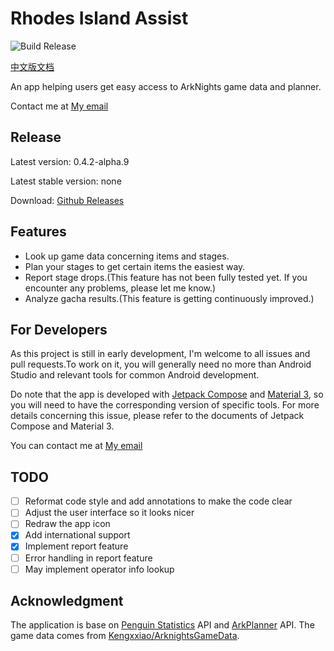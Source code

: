 # Rhodes Island Assist

![Build Release](https://github.com/KevinT3Hu/RhodesIslandAssist/actions/workflows/main.yml/badge.svg)

[中文版文档](https://github.com/KevinT3Hu/RhodesIslandAssist/blob/main/README_zh_cn.md)

An app helping users get easy access to ArkNights game data and planner.

Contact me at [My email](mailto:kevint3hu@outlook.com)

## Release

Latest version: 0.4.2-alpha.9

Latest stable version: none

Download: [Github Releases](https://github.com/KevinT3Hu/RhodesIslandAssist/releases)

## Features

- Look up game data concerning items and stages.
- Plan your stages to get certain items the easiest way.
- Report stage drops.(This feature has not been fully tested yet. If you encounter any problems, please let me know.)
- Analyze gacha results.(This feature is getting continuously improved.)


## For Developers

As this project is still in early development, I'm welcome to all issues and pull requests.To work on it, you will generally need no more than Android Studio and relevant tools for common Android development.

Do note that the app is developed with [Jetpack Compose](https://developer.android.com/jetpack/compose) and [Material 3](https://m3.material.io/), so you will need to have the corresponding version of specific tools. For more details concerning this issue, please refer to the documents of Jetpack Compose and Material 3.

You can contact me at [My email](mailto:kevint3hu@outlook.com)

## TODO

- [ ] Reformat code style and add annotations to make the code clear
- [ ] Adjust the user interface so it looks nicer
- [ ] Redraw the app icon
- [x] Add international support
- [x] Implement report feature
- [ ] Error handling in report feature
- [ ] May implement operator info lookup

## Acknowledgment

The application is base on [Penguin Statistics](https://penguin-stats.cn) API and [ArkPlanner](https://github.com/penguin-statistics/ArkPlanner) API. The game data comes from [Kengxxiao/ArknightsGameData](https://github.com/Kengxxiao/ArknightsGameData).

